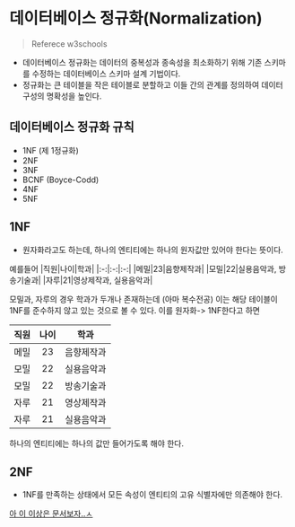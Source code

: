 # 데이터베이스 정규화(Normalization)
> Referece w3schools
- 데이터베이스 정규화는 데이터의 중복성과 종속성을 최소화하기 위해 기존 스키마를 수정하는 데이터베이스 스키마 설계 기법이다.
- 정규화는 큰 테이블을 작은 테이블로 분할하고 이들 간의 관계를 정의하여 데이터 구성의 명확성을 높인다.

## 데이터베이스 정규화 규칙
- 1NF (제 1정규화)
- 2NF
- 3NF
- BCNF (Boyce-Codd)
- 4NF
- 5NF

## 1NF
- 원자화라고도 하는데, 하나의 엔티티에는 하나의 원자값만 있어야 한다는 뜻이다.

예를들어
|직원|나이|학과|
|:-:|:-:|:-:|
|메밀|23|음향제작과|
|모밀|22|실용음악과, 방송기술과|
|자루|21|영상제작과, 실용음악과|

모밀과, 자루의 경우 학과가 두개나 존재하는데 (아마 복수전공) 이는 해당 테이블이 1NF를 준수하지 않고 있는 것으로 볼 수 있다.
이를 원자화-> 1NF한다고 하면

|직원|나이|학과|
|:-:|:-:|:-:|
|메밀|23|음향제작과|
|모밀|22|실용음악과|
|모밀|22|방송기술과|
|자루|21|영상제작과|
|자루|21|실용음악과|

하나의 엔티티에는 하나의 값만 들어가도록 해야 한다.

## 2NF
- 1NF를 만족하는 상태에서 모든 속성이 엔티티의 고유 식별자에만 의존해야 한다.

[아 이 이상은 문서보자..ㅅ](https://www.w3schools.in/dbms/database-normalization/#second-normal-form)
